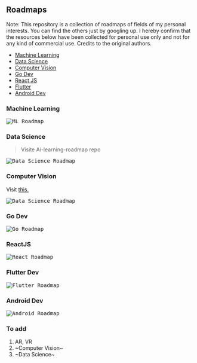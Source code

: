## Roadmaps

Note: This repository is a collection of roadmaps of fields of my personal interests. You can find the others just by googling up. I hereby confirm that the resources below have been collected for personal use only and not for any kind of commercial use. Credits to the original authors.

- [Machine Learning](#machine-learning)
- [Data Science](#data-science)
- [Computer Vision](#computer-vision)
- [Go Dev](#go-dev)
- [React JS](#reactjs)
- [Flutter](#flutter-dev)
- [Android Dev](#android-dev)

### Machine Learning

<kbd>
<img src="https://raw.githubusercontent.com/chris-chris/ml-engineer-roadmap/master/img/ml-engineer.png" alt="ML Roadmap">
</kbd>

### Data Science

> Visite Ai-learning-roadmap repo

<kbd>
<img src="https://miro.medium.com/max/700/1*CQXIj_SEfhfeMpMgFE8XRg.jpeg" alt="Data Science Roadmap">
</kbd>

### Computer Vision

Visit [this.](https://www.analyticsvidhya.com/blog/2020/01/computer-vision-learning-path-2020/)

<kbd>
<img src="https://cdn.analyticsvidhya.com/wp-content/uploads/2020/01/learning-path-cv-scaled.jpg" alt="Data Science Roadmap">
</kbd>

### Go Dev

<kbd>
<img src="https://raw.githubusercontent.com/Alikhll/golang-developer-roadmap/master/golang-developer-roadmap.png" alt="Go Roadmap">
</kbd>

### ReactJS

<kbd>
<img src="https://raw.githubusercontent.com/adam-golab/react-developer-roadmap/master/roadmap.png" alt="React Roadmap">
</kbd>

### Flutter Dev

<kbd>
<img src="https://raw.githubusercontent.com/olexale/flutter_roadmap/master/images/FlutterRoadmap.png" alt="Flutter Roadmap">
</kbd>

### Android Dev

<kbd>
<img src="https://raw.githubusercontent.com/mobile-roadmap/android-developer-roadmap/master/images/android_roadmap.png" alt="Android Roadmap">
</kbd>

### To add

1. AR, VR
2. ~Computer Vision~
3. ~Data Science~
